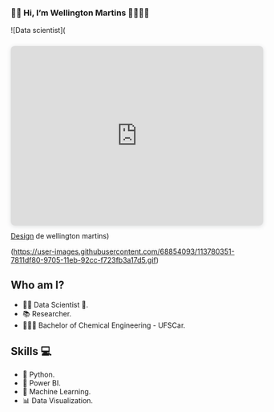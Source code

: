 ### 👋🏿 Hi, I’m Wellington Martins 👨🏾‍💻🚀

![Data scientist](<div style="position: relative; width: 100%; height: 0; padding-top: 70.9459%;
 padding-bottom: 0; box-shadow: 0 2px 8px 0 rgba(63,69,81,0.16); margin-top: 1.6em; margin-bottom: 0.9em; overflow: hidden;
 border-radius: 8px; will-change: transform;">
  <iframe loading="lazy" style="position: absolute; width: 100%; height: 100%; top: 0; left: 0; border: none; padding: 0;margin: 0;"
    src="https:&#x2F;&#x2F;www.canva.com&#x2F;design&#x2F;DAFZW8EQMCc&#x2F;view?embed" allowfullscreen="allowfullscreen" allow="fullscreen">
  </iframe>
</div>
<a href="https:&#x2F;&#x2F;www.canva.com&#x2F;design&#x2F;DAFZW8EQMCc&#x2F;view?utm_content=DAFZW8EQMCc&amp;utm_campaign=designshare&amp;utm_medium=embeds&amp;utm_source=link" target="_blank" rel="noopener">Design</a> de wellington martins)

(https://user-images.githubusercontent.com/68854093/113780351-7811df80-9705-11eb-92cc-f723fb3a17d5.gif)

## Who am I?
- ✍🏿 Data Scientist 🥰.
- 📚 Researcher.
- 👨🏽‍🎓 Bachelor of Chemical Engineering - UFSCar.

## Skills 💻
- 🐍 Python.
- 🧮 Power BI.
- 🔮 Machine Learning.
- 📊 Data Visualization.
<!---
wellingtonm19/wellingtonm19 is a ✨ special ✨ repository because its `README.md` (this file) appears on your GitHub profile.
You can click the Preview link to take a look at your changes.
--->
